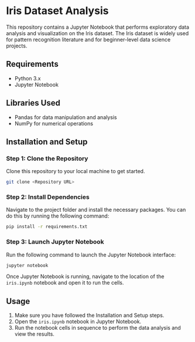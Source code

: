 # Iris Dataset Analysis

This repository contains a Jupyter Notebook that performs exploratory data analysis and visualization on the Iris dataset. The Iris dataset is widely used for pattern recognition literature and for beginner-level data science projects.

## Requirements

- Python 3.x
- Jupyter Notebook

## Libraries Used

- Pandas for data manipulation and analysis
- NumPy for numerical operations

## Installation and Setup

### Step 1: Clone the Repository

Clone this repository to your local machine to get started.

```bash
git clone <Repository URL>
```

### Step 2: Install Dependencies

Navigate to the project folder and install the necessary packages. You can do this by running the following command:

```bash
pip install -r requirements.txt
```

### Step 3: Launch Jupyter Notebook

Run the following command to launch the Jupyter Notebook interface:

```bash
jupyter notebook
```

Once Jupyter Notebook is running, navigate to the location of the `iris.ipynb` notebook and open it to run the cells.

## Usage

1. Make sure you have followed the Installation and Setup steps.
2. Open the `iris.ipynb` notebook in Jupyter Notebook.
3. Run the notebook cells in sequence to perform the data analysis and view the results.

